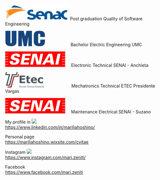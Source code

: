 
<img src="https://github.com/mariliahoshino/mariliahoshino/blob/master/logo_senac.png?raw=true" height="50" widht="400" href="https://www.sp.senac.br/"> &nbsp;Post graduation Quality of Software Engineering 

<img src="https://github.com/mariliahoshino/mariliahoshino/blob/master/logo_umc.png?raw=true" height="50" widht="400"> &nbsp;&nbsp;&nbsp;&nbsp;&nbsp;&nbsp;&nbsp;&nbsp;&nbsp;&nbsp;&nbsp;&nbsp;&nbsp;&nbsp;&nbsp;&nbsp;&nbsp;&nbsp;&nbsp; Bachelor Electric Engineering UMC  

<img src="https://github.com/mariliahoshino/mariliahoshino/blob/master/logo_senai.png?raw=true" height="50" widht="400"> &nbsp;&nbsp;&nbsp; Electronic Technical SENAI - Anchieta  

<img src="https://github.com/mariliahoshino/mariliahoshino/blob/master/logo_etec.png?raw=true" height="50" widht="400"> &nbsp;&nbsp;&nbsp;&nbsp;&nbsp;&nbsp;&nbsp;&nbsp;&nbsp;&nbsp;&nbsp;&nbsp;&nbsp;&nbsp;&nbsp;&nbsp;&nbsp;&nbsp;&nbsp;&nbsp;&nbsp; Mechatronics Technical ETEC Presidente Vargas 

<img src="https://github.com/mariliahoshino/mariliahoshino/blob/master/logo_senai.png?raw=true" height="50" widht="400"> &nbsp;&nbsp;&nbsp; Maintenance Electrical SENAI - Suzano  

My profile in <img src="https://user-images.githubusercontent.com/37448340/87267194-5a2c8c80-c49d-11ea-95a5-993860580961.png">
  <br>
https://www.linkedin.com/in/mariliahoshino/

Personal page <br> 
https://mariliahoshino.wixsite.com/cvitae

Instagram  <img src = "https://static.wixstatic.com/media/d7ffe259c9e54f59837481b3dd0130eb.png/v1/fill/w_70,h_70,al_c,q_85,usm_0.66_1.00_0.01/d7ffe259c9e54f59837481b3dd0130eb.webp">  <br>
https://www.instagram.com/mari.zeniti/

Facebook <br>
https://www.facebook.com/mari.zeniti

<!--

### Hi there 👋

**mariliahoshino/mariliahoshino** is a ✨ _special_ ✨ repository because its `README.md` (this file) appears on your GitHub profile.

Here are some ideas to get you started:

- 🔭 I’m currently working on ...
- 🌱 I’m currently learning ...
- 👯 I’m looking to collaborate on ...
- 🤔 I’m looking for help with ...
- 💬 Ask me about ...
- 📫 How to reach me: ...
- 😄 Pronouns: ...
- ⚡ Fun fact: ...
-->
